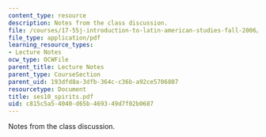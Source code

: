 ```yaml
---
content_type: resource
description: Notes from the class discussion.
file: /courses/17-55j-introduction-to-latin-american-studies-fall-2006/c815c5a54040d65b469349d7f02b0687_ses10_spirits.pdf
file_type: application/pdf
learning_resource_types:
- Lecture Notes
ocw_type: OCWFile
parent_title: Lecture Notes
parent_type: CourseSection
parent_uid: 193dfd8a-3dfb-364c-c36b-a92ce5706807
resourcetype: Document
title: ses10_spirits.pdf
uid: c815c5a5-4040-d65b-4693-49d7f02b0687
---
```

Notes from the class discussion.

